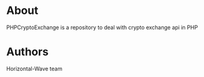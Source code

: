# About

PHPCryptoExchange is a repository to deal with crypto exchange api in PHP

# Authors

Horizontal-Wave team